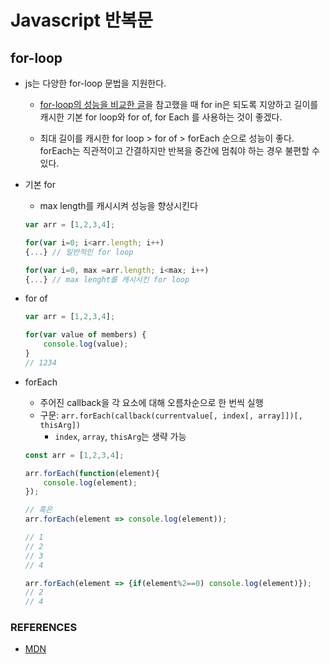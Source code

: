 # Javascript 반복문

## for-loop

* js는 다양한 for-loop 문법을 지원한다.

  * [for-loop의 성능을 비교한 글]([https://velog.io/@cada/%EC%9E%90%EB%B0%94%EC%8A%A4%ED%81%AC%EB%A6%BD%ED%8A%B8-for-loop-%EC%86%8D%EB%8F%84-%EB%B9%84%EA%B5%90](https://velog.io/@cada/자바스크립트-for-loop-속도-비교))을 참고했을 때 for in은 되도록 지양하고 길이를 캐시한 기본 for loop와  for of, for Each 를 사용하는 것이 좋겠다.

  * 최대 길이를 캐시한 for loop > for of > forEach 순으로 성능이 좋다. forEach는 직관적이고 간결하지만 반복을 중간에 멈춰야 하는 경우 불편할 수 있다.

    

* 기본 for

  * max length를 캐시시켜 성능을 향상시킨다

  ```javascript
  var arr = [1,2,3,4];
  
  for(var i=0; i<arr.length; i++)
  {...}	// 일반적인 for loop
  
  for(var i=0, max =arr.length; i<max; i++)
  {...}	// max lenght를 캐시시킨 for loop
  ```




* for of

  ```javascript
  var arr = [1,2,3,4];
  
  for(var value of members) {
      console.log(value);
  }
  // 1234
  ```

  

* forEach

  * 주어진 callback을 각 요소에 대해 오름차순으로 한 번씩 실행
  * 구문: `arr.forEach(callback(currentvalue[, index[, array]])[, thisArg])`
    * `index`,  `array`, `thisArg`는 생략 가능

  ```javascript
  const arr = [1,2,3,4];
  
  arr.forEach(function(element){
      console.log(element);
  });
  
  // 혹은
  arr.forEach(element => console.log(element));
  
  // 1
  // 2
  // 3
  // 4
  
  arr.forEach(element => {if(element%2==0) console.log(element)});
  // 2
  // 4
  ```



### REFERENCES

* [MDN](https://developer.mozilla.org/ko/)